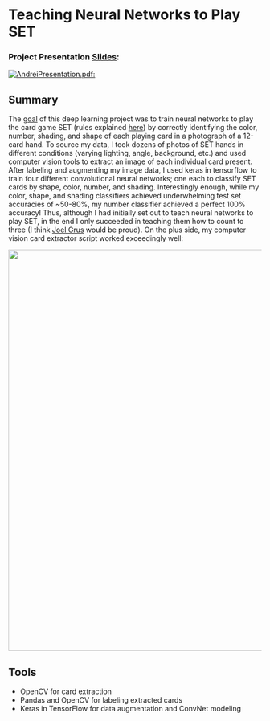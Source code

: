 # **Teaching** **Neural** **Networks** to Play SET 

### Project Presentation [Slides](https://github.com/andreilevin/DL_project/blob/main/AndreiPresentation.pdf): 

[![AndreiPresentation.pdf:](https://raw.githubusercontent.com/andreilevin/DL_project/main/cover_screenshot.jpg)](https://github.com/andreilevin/DL_project/blob/main/AndreiPresentation.pdf)

## Summary

The [goal](https://github.com/andreilevin/DL_project/blob/main/project-proposal.md) of this deep learning project was to train neural networks to play the card game SET  (rules explained [here](https://www.setgame.com/sites/default/files/instructions/SET%20INSTRUCTIONS%20-%20ENGLISH.pdf)) by correctly identifying the color, number, shading, and shape of each playing card in a photograph of a 12-card hand.   To source my data, I took dozens of photos of  SET hands in different conditions (varying lighting, angle, background, etc.)  and used computer vision tools to extract an image of each individual card present.  After labeling and augmenting my image data, I used keras in tensorflow to train four different convolutional neural networks; one each to classify SET cards by shape, color, number, and shading.  Interestingly enough, while my color, shape, and shading classifiers achieved underwhelming test set accuracies of ~50-80%, my number classifier achieved a perfect 100% accuracy!  Thus, although I had initially set out to teach neural networks to play SET, in the end I only succeeded in teaching them how to count to three (I think [Joel Grus](https://joelgrus.com/2016/05/23/fizz-buzz-in-tensorflow/) would be proud).  On the plus side, my computer vision card extractor script worked exceedingly well:

<img src="https://raw.githubusercontent.com/andreilevin/DL_project/main/cards_extracted.jpg"  width="800" /> 

## Tools

* OpenCV for card extraction 
* Pandas and OpenCV for labeling extracted cards
* Keras in TensorFlow for data augmentation and ConvNet modeling

